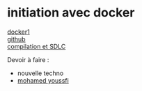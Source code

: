 # initiation avec docker
[docker1](https://github.com/SitrakaResearchAndPOC/FormationDocker_2025) </br>
[github](https://github.com/SitrakaResearchAndPOC/Github/blob/main/session1.md) </br>
[compilation et SDLC](https://github.com/SitrakaResearchAndPOC/SOURCE_AND_MAKEFILE) </br>


Devoir à faire : 
* nouvelle techno
* [mohamed youssfi](https://www.youtube.com/watch?v=j0BvugHj5cE&list=PLzFUEeWdXH-24SZ_tLHYXbPOPEKZfWl3B&index=11)

